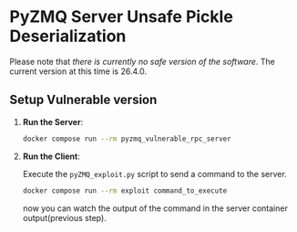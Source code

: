 # PyZMQ Server Unsafe Pickle Deserialization
Please note that _there is currently no safe version of the software_. The current version at this time is 26.4.0.

## Setup Vulnerable version

1. **Run the Server**:
   ```sh
   docker compose run --rm pyzmq_vulnerable_rpc_server 
   ```
2. **Run the Client**:

   Execute the `pyZMQ_exploit.py` script to send a command to the server.  
   ```sh
   docker compose run --rm exploit command_to_execute
   ```
   now you can watch the output of the command in the server container output(previous step).
